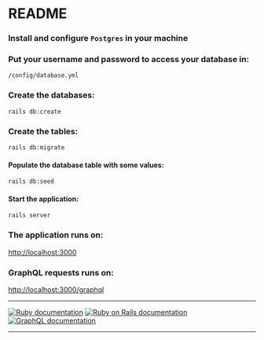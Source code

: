 # README


### Install and configure `Postgres` in your machine

### Put your username and password to access your database in: 
`/config/database.yml`

### Create the databases: 
``` rails db:create ```

### Create the tables: 
``` rails db:migrate ```

#### Populate the database table with some values: 
``` rails db:seed ```

#### Start the application: 
``` rails server ```

### The application runs on: 
[http://localhost:3000](http://localhost:3000)

### GraphQL requests runs on:
[http://localhost:3000/graphql](http://localhost:3000/graphql)

[1]: https://ruby-doc.org/gettingstarted
[2]: https://guides.rubyonrails.org/getting_started.html
[3]: https://graphql-ruby.org/getting_started

---
[![Ruby documentation](https://user-images.githubusercontent.com/39374459/195403784-3aaee637-2dbd-47a6-aeba-5f883700897d.png)][1]
[![Ruby on Rails documentation](https://user-images.githubusercontent.com/39374459/195403841-076aef30-f9ee-410e-9c68-c3313d429c1c.png)][2]
[![GraphQL documentation](https://user-images.githubusercontent.com/39374459/195403857-2a54050b-375b-411d-934e-720955662d76.png)][3]

---
